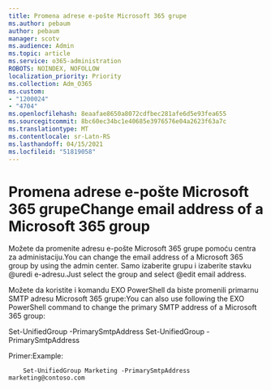 ```yaml
---
title: Promena adrese e-pošte Microsoft 365 grupe
ms.author: pebaum
author: pebaum
manager: scotv
ms.audience: Admin
ms.topic: article
ms.service: o365-administration
ROBOTS: NOINDEX, NOFOLLOW
localization_priority: Priority
ms.collection: Adm_O365
ms.custom:
- "1200024"
- "4704"
ms.openlocfilehash: 8eaafae8650a8072cdfbec281afe6d5e93fea655
ms.sourcegitcommit: 8bc60ec34bc1e40685e3976576e04a2623f63a7c
ms.translationtype: MT
ms.contentlocale: sr-Latn-RS
ms.lasthandoff: 04/15/2021
ms.locfileid: "51819058"
---
```

# <a name="change-email-address-of-a-microsoft-365-group"></a><span data-ttu-id="c94d0-102">Promena adrese e-pošte Microsoft 365 grupe</span><span class="sxs-lookup"><span data-stu-id="c94d0-102">Change email address of a Microsoft 365 group</span></span>

<span data-ttu-id="c94d0-103">Možete da promenite adresu e-pošte Microsoft 365 grupe pomoću centra za administaciju.</span><span class="sxs-lookup"><span data-stu-id="c94d0-103">You can change the email address of a Microsoft 365 group by using the admin center.</span></span> <span data-ttu-id="c94d0-104">Samo izaberite grupu i izaberite stavku @uredi e-adresu.</span><span class="sxs-lookup"><span data-stu-id="c94d0-104">Just select the group and select @edit email address.</span></span>

<span data-ttu-id="c94d0-105">Možete da koristite i komandu EXO PowerShell da biste promenili primarnu SMTP adresu Microsoft 365 grupe:</span><span class="sxs-lookup"><span data-stu-id="c94d0-105">You can also use following the EXO PowerShell command to change the primary SMTP address of a Microsoft 365 group:</span></span>

<span data-ttu-id="c94d0-106">Set-UnifiedGroup <Group Name> -PrimarySmtpAddress <new SMTP Address></span><span class="sxs-lookup"><span data-stu-id="c94d0-106">Set-UnifiedGroup <Group Name> -PrimarySmtpAddress <new SMTP Address></span></span>

<span data-ttu-id="c94d0-107">Primer:</span><span class="sxs-lookup"><span data-stu-id="c94d0-107">Example:</span></span>

```
    Set-UnifiedGroup Marketing -PrimarySmtpAddress marketing@contoso.com
```
